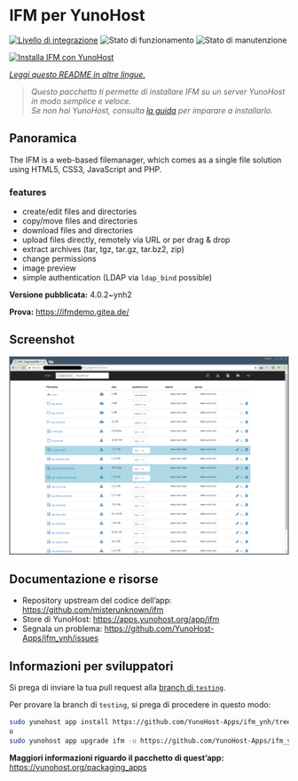 <!--
N.B.: Questo README è stato automaticamente generato da <https://github.com/YunoHost/apps/tree/master/tools/readme_generator>
NON DEVE essere modificato manualmente.
-->

# IFM per YunoHost

[![Livello di integrazione](https://dash.yunohost.org/integration/ifm.svg)](https://dash.yunohost.org/appci/app/ifm) ![Stato di funzionamento](https://ci-apps.yunohost.org/ci/badges/ifm.status.svg) ![Stato di manutenzione](https://ci-apps.yunohost.org/ci/badges/ifm.maintain.svg)

[![Installa IFM con YunoHost](https://install-app.yunohost.org/install-with-yunohost.svg)](https://install-app.yunohost.org/?app=ifm)

*[Leggi questo README in altre lingue.](./ALL_README.md)*

> *Questo pacchetto ti permette di installare IFM su un server YunoHost in modo semplice e veloce.*  
> *Se non hai YunoHost, consulta [la guida](https://yunohost.org/install) per imparare a installarlo.*

## Panoramica

The IFM is a web-based filemanager, which comes as a single file solution using HTML5, CSS3, JavaScript and PHP. 

### features

- create/edit files and directories
- copy/move files and directories
- download files and directories
- upload files directly, remotely via URL or per drag & drop
- extract archives (tar, tgz, tar.gz, tar.bz2, zip)
- change permissions
- image preview
- simple authentication (LDAP via `ldap_bind` possible)


**Versione pubblicata:** 4.0.2~ynh2

**Prova:** <https://ifmdemo.gitea.de/>

## Screenshot

![Screenshot di IFM](./doc/screenshots/ifm_screenshot.png)

## Documentazione e risorse

- Repository upstream del codice dell’app: <https://github.com/misterunknown/ifm>
- Store di YunoHost: <https://apps.yunohost.org/app/ifm>
- Segnala un problema: <https://github.com/YunoHost-Apps/ifm_ynh/issues>

## Informazioni per sviluppatori

Si prega di inviare la tua pull request alla [branch di `testing`](https://github.com/YunoHost-Apps/ifm_ynh/tree/testing).

Per provare la branch di `testing`, si prega di procedere in questo modo:

```bash
sudo yunohost app install https://github.com/YunoHost-Apps/ifm_ynh/tree/testing --debug
o
sudo yunohost app upgrade ifm -u https://github.com/YunoHost-Apps/ifm_ynh/tree/testing --debug
```

**Maggiori informazioni riguardo il pacchetto di quest’app:** <https://yunohost.org/packaging_apps>
